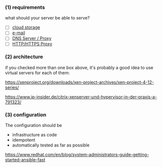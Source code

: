 ### (1) requirements

what should your server be able to serve?

- [ ] [cloud storage](https://docs.hanssonit.se/s/W6fMouPiqQz3_Mog/virtual-machines-vm/d/W6fMquPiqQz3_Moi/nextcloud-vm)
- [ ] [e-mail](https://mailinabox.email/)
- [ ] [DNS Server / Proxy](https://github.com/pi-hole/pi-hole/#one-step-automated-install)
- [ ] [HTTP/HTTPS Proxy](https://discourse.pi-hole.net/t/privoxy-and-pi-hole/70)

### (2) architecture
if you checked more than one box above, it's probably a good idea to use virtual servers for each of them:

https://xenproject.org/downloads/xen-project-archives/xen-project-4-12-series/

https://www.ip-insider.de/citrix-xenserver-und-hypervisor-in-der-praxis-a-791323/

### (3) configuration
The configuration should be 
  - infrastructure as code
  - idempotent
  - automatically tested as far as possible

https://www.redhat.com/en/blog/system-administrators-guide-getting-started-ansible-fast
